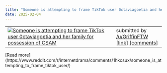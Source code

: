 ```yaml
---
title: "Someone is attempting to frame TikTok user 0ctaviagoetia and her family for possession of CSAM"
date: 2025-02-04
---
```

<table> <tr><td> <a href="https://www.reddit.com/r/internetdrama/comments/1hkcsux/someone_is_attempting_to_frame_tiktok_user/"> <img alt="Someone is attempting to frame TikTok user 0ctaviagoetia and her family for possession of CSAM" src="https://b.thumbs.redditmedia.com/CaJf4fXQ7_iPAayCqCXLkvG1TctWQ92ImO_LQLic7dc.jpg" title="Someone is attempting to frame TikTok user 0ctaviagoetia and her family for possession of CSAM" /> </a> </td><td> &#32; submitted by &#32; <a href="https://www.reddit.com/user/GriffinFTW"> /u/GriffinFTW </a> <br /> <span><a href="https://www.reddit.com/gallery/1hkcsux">[link]</a></span> &#32; <span><a href="https://www.reddit.com/r/internetdrama/comments/1hkcsux/someone_is_attempting_to_frame_tiktok_user/">[comments]</a></span> </td></tr></table>
[Read more](https://www.reddit.com/r/internetdrama/comments/1hkcsux/someone_is_attempting_to_frame_tiktok_user/)
